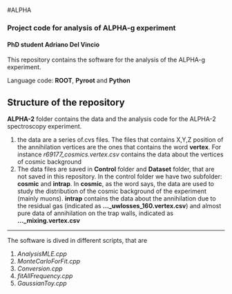 #ALPHA
### Project code for analysis of ALPHA-g experiment
#### PhD student Adriano Del Vincio


This repository contains the software for the analysis of the ALPHA-g experiment.

Language code: **ROOT**, **Pyroot** and **Python**

Structure of the repository
---
**ALPHA-2** folder contains the data and the analysis code for the ALPHA-2 spectroscopy experiment. 

1. the data are a series of.cvs files. The files that contains X,Y,Z position of the annihilation vertices are the ones that contains the word **vertex**. For instance *r69177_cosmics.vertex.csv* contains the data about the vertices of cosmic background
2. The data files are saved in **Control** folder and **Dataset** folder, that are not saved in this repository. In the control folder we have two subfolder: **cosmic** and **intrap**. In **cosmic**, as the word says, the data are used to study the distribution of the cosmic background of the experiment (mainly muons). **intrap** contains the data about the annihilation due to the residual gas (indicated as **..._uwlosses_160.vertex.csv**) and almost pure data of annihilation on the trap walls, indicated as **..._mixing.vertex.csv**
---

The software is dived in different scripts, that are

1. *AnalysisMLE.cpp*
2. *MonteCarloForFit.cpp*
3. *Conversion.cpp*
4. *fitAllFrequency.cpp*
5. *GaussianToy.cpp*

